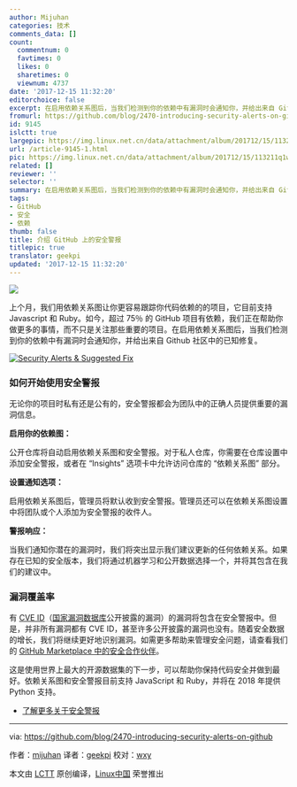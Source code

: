 ```yaml
---
author: Mijuhan
categories: 技术
comments_data: []
count:
  commentnum: 0
  favtimes: 0
  likes: 0
  sharetimes: 0
  viewnum: 4737
date: '2017-12-15 11:32:20'
editorchoice: false
excerpt: 在启用依赖关系图后，当我们检测到你的依赖中有漏洞时会通知你，并给出来自 Github 社区中的已知修复。
fromurl: https://github.com/blog/2470-introducing-security-alerts-on-github
id: 9145
islctt: true
largepic: https://img.linux.net.cn/data/attachment/album/201712/15/113211q1w7w0p4rs7t07ij.jpg
url: /article-9145-1.html
pic: https://img.linux.net.cn/data/attachment/album/201712/15/113211q1w7w0p4rs7t07ij.jpg.thumb.jpg
related: []
reviewer: ''
selector: ''
summary: 在启用依赖关系图后，当我们检测到你的依赖中有漏洞时会通知你，并给出来自 Github 社区中的已知修复。
tags:
- GitHub
- 安全
- 依赖
thumb: false
title: 介绍 GitHub 上的安全警报
titlepic: true
translator: geekpi
updated: '2017-12-15 11:32:20'
---
```


![](/data/attachment/album/201712/15/113211q1w7w0p4rs7t07ij.jpg)


上个月，我们用依赖关系图让你更容易跟踪你代码依赖的的项目，它目前支持 Javascript 和 Ruby。如今，超过 75％ 的 GitHub 项目有依赖，我们正在帮助你做更多的事情，而不只是关注那些重要的项目。在启用依赖关系图后，当我们检测到你的依赖中有漏洞时会通知你，并给出来自 Github 社区中的已知修复。


[![Security Alerts & Suggested Fix](/data/attachment/album/201712/15/113408z1620206bo10i6se.gif)](https://user-images.githubusercontent.com/594029/32851987-76c36e4a-c9eb-11e7-98fc-feb39fddaadb.gif)


### 如何开始使用安全警报


无论你的项目时私有还是公有的，安全警报都会为团队中的正确人员提供重要的漏洞信息。


**启用你的依赖图：**


公开仓库将自动启用依赖关系图和安全警报。对于私人仓库，你需要在仓库设置中添加安全警报，或者在 “Insights” 选项卡中允许访问仓库的 “依赖关系图” 部分。


**设置通知选项：**


启用依赖关系图后，管理员将默认收到安全警报。管理员还可以在依赖关系图设置中将团队或个人添加为安全警报的收件人。


**警报响应：**


当我们通知你潜在的漏洞时，我们将突出显示我们建议更新的任何依赖关系。如果存在已知的安全版本，我们将通过机器学习和公开数据选择一个，并将其包含在我们的建议中。


### 漏洞覆盖率


有 [CVE ID](https://cve.mitre.org/)（[国家漏洞数据库](https://nvd.nist.gov/)公开披露的漏洞）的漏洞将包含在安全警报中。但是，并非所有漏洞都有 CVE ID，甚至许多公开披露的漏洞也没有。随着安全数据的增长，我们将继续更好地识别漏洞。如需更多帮助来管理安全问题，请查看我们的 [GitHub Marketplace 中的安全合作伙伴](https://github.com/marketplace/category/security)。


这是使用世界上最大的开源数据集的下一步，可以帮助你保持代码安全并做到最好。依赖关系图和安全警报目前支持 JavaScript 和 Ruby，并将在 2018 年提供 Python 支持。


* [了解更多关于安全警报](https://help.github.com/articles/about-security-alerts-for-vulnerable-dependencies/)




---


via: <https://github.com/blog/2470-introducing-security-alerts-on-github>


作者：[mijuhan](https://github.com/mijuhan) 译者：[geekpi](https://github.com/geekpi) 校对：[wxy](https://github.com/wxy)


本文由 [LCTT](https://github.com/LCTT/TranslateProject) 原创编译，[Linux中国](https://linux.cn/) 荣誉推出